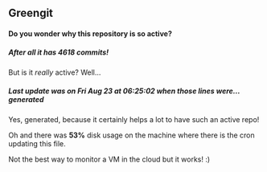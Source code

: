 ## Greengit

#### Do you wonder why this repository is so active?

##### After all it has 4618 commits!

But is it *really* active? Well...

##### Last update was on Fri Aug 23 at 06:25:02 when those lines were... generated

Yes, generated, because it certainly helps a lot to have such an active repo!

Oh and there was **53%** disk usage on the machine
where there is the cron updating this file.

Not the best way to monitor a VM in the cloud but it works! :)
